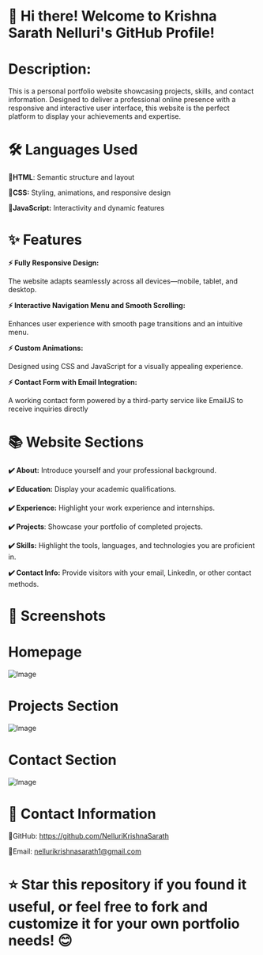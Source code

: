 # 👋 Hi there! Welcome to Krishna Sarath Nelluri's GitHub Profile!

# Description:
This is a personal portfolio website showcasing projects, skills, and contact information. Designed to deliver a professional online presence with a responsive and interactive user interface, this website is the perfect platform to display your achievements and expertise.

# 🛠️ Languages Used

**🚀HTML**: Semantic structure and layout

**🚀CSS:** Styling, animations, and responsive design

**🚀JavaScript:** Interactivity and dynamic features

# ✨ Features

**⚡️ Fully Responsive Design:**

The website adapts seamlessly across all devices—mobile, tablet, and desktop.

**⚡️ Interactive Navigation Menu and Smooth Scrolling:**

Enhances user experience with smooth page transitions and an intuitive menu.

**⚡️ Custom Animations:**

Designed using CSS and JavaScript for a visually appealing experience.

**⚡️ Contact Form with Email Integration:**

A working contact form powered by a third-party service like EmailJS to receive inquiries directly

# 📚 Website Sections

**✔️ About:** Introduce yourself and your professional background.

**✔️ Education:** Display your academic qualifications.

**✔️ Experience:** Highlight your work experience and internships.

**✔️ Projects**: Showcase your portfolio of completed projects.

**✔️ Skills:** Highlight the tools, languages, and technologies you are proficient in.

**✔️ Contact Info:** Provide visitors with your email, LinkedIn, or other contact methods.

# 📸 Screenshots

# Homepage
![Image](https://github.com/user-attachments/assets/85dc2a0c-46e6-42bd-93c9-e5a9d1980173)

# Projects Section
![Image](https://github.com/user-attachments/assets/e76fb6a0-29b6-42fd-bc4f-6a578f38f706)

# Contact Section
![Image](https://github.com/user-attachments/assets/96708d84-2fd3-498a-ae8d-ee8814cff897)





# 📧 Contact Information

📍GitHub: https://github.com/NelluriKrishnaSarath

📍Email: nellurikrishnasarath1@gmail.com








# ⭐ Star this repository if you found it useful, or feel free to fork and customize it for your own portfolio needs! 😊

